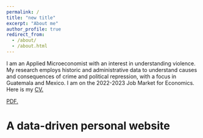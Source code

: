 ```yaml
---
permalink: /
title: "new title"
excerpt: "About me"
author_profile: true
redirect_from: 
  - /about/
  - /about.html
---
```


I am an Applied Microeconomist with an interest in understanding violence. My research employs historic and administrative data to understand causes and consequences of crime and political repression, with a focus in Guatemala and Mexico. I am on the 2022-2023 Job Market for Economics. Here is my [CV.](Gustavo.pdf)

<a href="galbuquerque.github.io/files/Gustavo.pdf" target="_blank">PDF.</a>


A data-driven personal website
======

